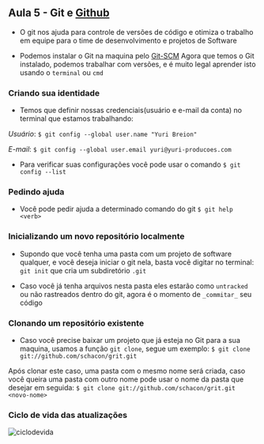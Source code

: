 ## Aula 5 - Git e [Github](https://github.com/)

- O git nos ajuda para controle de versões de código e otimiza o trabalho em equipe para o time de desenvolvimento e projetos de Software

- Podemos instalar o Git na maquina pelo [Git-SCM](https://git-scm.com)
    Agora que temos o Git instalado, podemos trabalhar com versões, e é muito legal aprender isto usando o `terminal` ou `cmd`

### Criando sua identidade

- Temos que definir nossas credenciais(usuário e e-mail da conta) no terminal que estamos trabalhando:

*Usuário*: `$ git config --global user.name "Yuri Breion"`

*E-mail*: `$ git config --global user.email yuri@yuri-producoes.com`

- Para verificar suas configurações você pode usar o comando `$ git config --list`

### Pedindo ajuda

- Você pode pedir ajuda a determinado comando do git `$ git help <verb>`

### Inicializando um novo repositório localmente

- Supondo que você tenha uma pasta com um projeto de software qualquer, e você deseja iniciar o git nela, basta você digitar no terminal: `git init` que cria um subdiretório `.git`

- Caso você já tenha arquivos nesta pasta eles estarão como `untracked` ou não rastreados dentro do git, agora é o momento de `_commitar_` seu código

### Clonando um repositório existente

- Caso você precise baixar um projeto que já esteja no Git para a sua maquina, usamos a função `git clone`, segue um exemplo: `$ git clone git://github.com/schacon/grit.git`

Após clonar este caso, uma pasta com o mesmo nome será criada, caso você queira uma pasta com outro nome pode usar o nome da pasta que desejar em seguida: `$ git clone git://github.com/schacon/grit.git <novo-nome>`

### Ciclo de vida das atualizações

![ciclodevida](https://git-scm.com/figures/18333fig0201-tn.png)